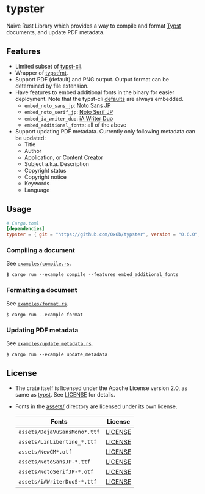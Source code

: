 # typster

Naive Rust Library which provides a way to compile and format [Typst](https://typst.app/) documents, and update PDF metadata.

## Features

- Limited subset of [typst-cli](https://github.com/typst/typst/tree/a59666369b946c3a8b62db363659cbfca35f0a26/crates/typst-cli).
- Wrapper of [typstfmt](https://github.com/astrale-sharp/typstfmt).
- Support PDF (default) and PNG output. Output format can be determined by file extension.
- Have features to embed additional fonts in the binary for easier deployment. Note that the typst-cli [defaults](https://github.com/typst/typst/blob/a59666369b946c3a8b62db363659cbfca35f0a26/crates/typst-cli/src/fonts.rs#L101-L115) are always embedded.
    - `embed_noto_sans_jp`: [Noto Sans JP](https://fonts.google.com/noto/specimen/Noto+Sans+JP)
    - `embed_noto_serif_jp`: [Noto Serif JP](https://fonts.google.com/noto/specimen/Noto+Serif+JP)
    - `embed_ia_writer_duo`: [iA Writer Duo](https://github.com/iaolo/iA-Fonts/)
    - `embed_additional_fonts`: all of the above
- Support updating PDF metadata. Currently only following metadata can be updated:
    - Title
    - Author
    - Application, or Content Creator
    - Subject a.k.a. Description
    - Copyright status
    - Copyright notice
    - Keywords
    - Language

## Usage

```toml
# Cargo.toml
[dependencies]
typster = { git = "https://github.com/0x6b/typster", version = "0.6.0", features = ["embed_additional_fonts"] }
```

### Compiling a document

See [`examples/compile.rs`](examples/compile.rs).

```console
$ cargo run --example compile --features embed_additional_fonts
```

### Formatting a document

See [`examples/format.rs`](examples/format.rs).

```console
$ cargo run --example format
```

### Updating PDF metadata

See [`examples/update_metadata.rs`](examples/update_metadata.rs).

```console
$ cargo run --example update_metadata
```

## License

- The crate itself is licensed under the Apache License version 2.0, as same as [typst](https://github.com/typst/typst/). See [LICENSE](LICENSE) for details.
- Fonts in the [assets/](assets) directory are licensed under its own license.

  | Fonts                        | License                                                                                                                 |
  |------------------------------|-------------------------------------------------------------------------------------------------------------------------|
  | `assets/DejaVuSansMono*.ttf` | [LICENSE](https://github.com/dejavu-fonts/dejavu-fonts/blob/9b5d1b2ffeec20c7b46aa89c0223d783c02762cf/LICENSE)           |
  | `assets/LinLibertine_*.ttf`  | [LICENSE](https://linuxlibertine.sourceforge.net/Libertine-EN.html#licence)                                             |
  | `assets/NewCM*.otf`          | [LICENSE](https://ctan.org/tex-archive/fonts/newcomputermodern)                                                         |
  | `assets/NotoSansJP-*.ttf`    | [LICENSE](https://fonts.google.com/noto/specimen/Noto+Sans+JP/about)                                                    |
  | `assets/NotoSerifJP-*.otf`   | [LICENSE](https://fonts.google.com/noto/specimen/Noto+Serif+JP/about)                                                   |
  | `assets/iAWriterDuoS-*.ttf`  | [LICENSE](https://github.com/iaolo/iA-Fonts/blob/f32c04c3058a75d7ce28919ce70fe8800817491b/iA%20Writer%20Duo/LICENSE.md) |
